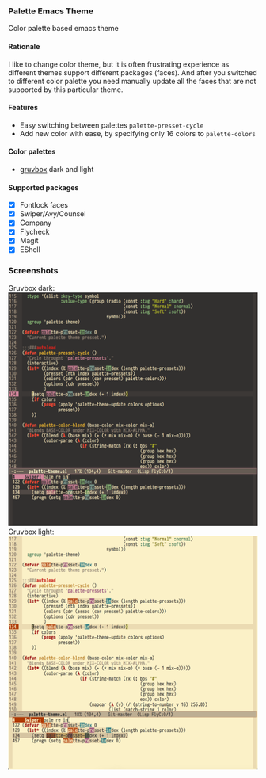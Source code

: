 ### Palette Emacs Theme
Color palette based emacs theme

#### Rationale
I like to change color theme, but it is often frustrating experience as different themes support different packages (faces). And after you switched to different color palette you need manually update all the faces that are not supported by this particular theme.

#### Features
 - Easy switching between palettes `palette-presset-cycle`
 - Add new color with ease, by specifying only 16 colors to `palette-colors`

#### Color palettes
 - [gruvbox](https://github.com/morhetz/gruvbox) dark and light

#### Supported packages
  - [X] Fontlock faces
  - [X] Swiper/Avy/Counsel
  - [X] Company
  - [X] Flycheck
  - [X] Magit
  - [X] EShell

### Screenshots
Gruvbox dark:
![gruvbox dark](/imgs/gruvbox-dark.png "gruvbox dark")
Gruvbox light:
![gruvbox light](/imgs/gruvbox-light.png "gruvbox light")
